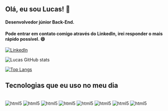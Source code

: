 ## Olá, eu sou Lucas! 🤚

#### Desenvolvedor júnior Back-End.

#### Pode entrar em contato comigo através do Linkedln, irei responder o mais rápido possível. 😄

[![Linkedln](https://img.shields.io/badge/LinkedIn-0077B5?style=for-the-badge&logo=linkedin&logoColor=white)](https://www.linkedin.com/in/lucas-santos-80033b229/)

![Lucas GitHub stats](https://github-readme-stats.vercel.app/api?username=luccasst&show_icons=true&theme=dracula)

[![Top Langs](https://github-readme-stats.vercel.app/api/top-langs/?username=luccasst&layout=compact)](https://github.com/anuraghazra/github-readme-stats)

## Tecnologias que eu uso no meu dia

<div style="display: inline_block"><br/>
<img align="center" alt="html5" src="https://img.shields.io/badge/HTML5-E34F26?style=for-the-badge&logo=html5&logoColor=white" />
<img align="center" alt="html5" src="https://img.shields.io/badge/JavaScript-F7DF1E?style=for-the-badge&logo=javascript&logoColor=black" />
<img align="center" alt="html5" src="https://img.shields.io/badge/CSS3-1572B6?style=for-the-badge&logo=css3&logoColor=white" />
<img align="center" alt="html5" src="https://img.shields.io/badge/TypeScript-007ACC?style=for-the-badge&logo=typescript&logoColor=white" />
<img align="center" alt="html5" src="https://img.shields.io/badge/Node.js-43853D?style=for-the-badge&logo=node.js&logoColor=white" />
<img align="center" alt="html5" src="https://img.shields.io/badge/MySQL-00000F?style=for-the-badge&logo=mysql&logoColor=white" />
<img align="center" alt="html5" src="https://img.shields.io/badge/React-20232A?style=for-the-badge&logo=react&logoColor=61DAFB" />
<img align="center" alt="html5" src="https://img.shields.io/badge/Express.js-404D59?style=for-the-badge" />  
</div>
